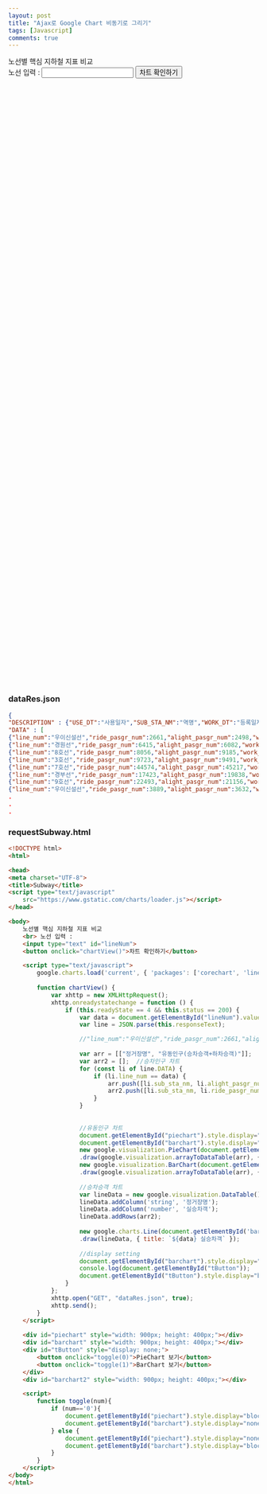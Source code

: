 ```yaml
---
layout: post
title: "Ajax로 Google Chart 비동기로 그리기"
tags: [Javascript]
comments: true
---
```


<script src="https://www.gstatic.com/charts/loader.js"></script>
노선별 핵심 지하철 지표 비교
<br> 노선 입력 :
<input type="text" id="lineNum">
<button onclick="chartView()">차트 확인하기</button>

<script>
    google.charts.load('current', { 'packages': ['corechart', 'line'] });
    
    function chartView() {
        var xhttp = new XMLHttpRequest();
        xhttp.onreadystatechange = function () {
            if (this.readyState == 4 && this.status == 200) {
                var data = document.getElementById("lineNum").value;
                var line = JSON.parse(this.responseText);

                //"line_num":"우이신설선","ride_pasgr_num":2661,"alight_pasgr_num":2498,"work_dt":"20200810","use_dt":"20200807","sub_sta_nm":"4.19민주묘지"},
                
                var arr = [["정거장명", "유동인구(승차승객+하차승객)"]];	//유동인구 차트
                var arr2 = [];	//승차인구 차트
                for (const li of line.DATA) {
                    if (li.line_num == data) {
                        arr.push([li.sub_sta_nm, li.alight_pasgr_num + li.ride_pasgr_num]);
                        arr2.push([li.sub_sta_nm, li.ride_pasgr_num - li.alight_pasgr_num]);
                    }
                }
                
                
                //유동인구 차트
                document.getElementById("piechart").style.display="block";
                document.getElementById("barchart").style.display="block";
                new google.visualization.PieChart(document.getElementById('piechart'))
                .draw(google.visualization.arrayToDataTable(arr), { title: `${data} 유동인구` });
                new google.visualization.BarChart(document.getElementById('barchart'))
                .draw(google.visualization.arrayToDataTable(arr), { title: `${data} 유동인구` });
                
                //승차승객 차트
                var lineData = new google.visualization.DataTable();
                lineData.addColumn('string', '정거장명');
                lineData.addColumn('number', '실승차객');
                lineData.addRows(arr2);
                
                new google.charts.Line(document.getElementById('barchart2'))
                .draw(lineData, { title: `${data} 실승차객` });
                
                //display setting
                document.getElementById("barchart").style.display="none";
                console.log(document.getElementById("tButton"));
                document.getElementById("tButton").style.display="block";
            }
        };
        xhttp.open("GET", "dataRes.json", true);
        xhttp.send();
    }
</script>

<div id="piechart" style="width: 900px; height: 400px; display=none"></div>
<div id="barchart" style="width: 900px; height: 400px; display=none"></div>
<div id="tButton" style="display: none;">
    <button onclick="toggle(0)">PieChart 보기</button>
    <button onclick="toggle(1)">BarChart 보기</button>
</div>
<div id="barchart2" style="width: 900px; height: 400px;"></div>

<script>
    function toggle(num){
        if (num=='0'){
            document.getElementById("piechart").style.display="block";
            document.getElementById("barchart").style.display="none";
        } else {
            document.getElementById("piechart").style.display="none";
            document.getElementById("barchart").style.display="block";
        }
    }
</script>


### dataRes.json

```json
{
"DESCRIPTION" : {"USE_DT":"사용일자","SUB_STA_NM":"역명","WORK_DT":"등록일자","RIDE_PASGR_NUM":"승차총승객수","LINE_NUM":"호선명","ALIGHT_PASGR_NUM":"하차총승객수"},
"DATA" : [
{"line_num":"우이신설선","ride_pasgr_num":2661,"alight_pasgr_num":2498,"work_dt":"20200810","use_dt":"20200807","sub_sta_nm":"4.19민주묘지"},
{"line_num":"경원선","ride_pasgr_num":6415,"alight_pasgr_num":6082,"work_dt":"20200810","use_dt":"20200807","sub_sta_nm":"가능"},
{"line_num":"8호선","ride_pasgr_num":8056,"alight_pasgr_num":9185,"work_dt":"20200810","use_dt":"20200807","sub_sta_nm":"가락시장"},
{"line_num":"3호선","ride_pasgr_num":9723,"alight_pasgr_num":9491,"work_dt":"20200810","use_dt":"20200807","sub_sta_nm":"가락시장"},
{"line_num":"7호선","ride_pasgr_num":44574,"alight_pasgr_num":45217,"work_dt":"20200810","use_dt":"20200807","sub_sta_nm":"가산디지털단지"},
{"line_num":"경부선","ride_pasgr_num":17423,"alight_pasgr_num":19838,"work_dt":"20200810","use_dt":"20200807","sub_sta_nm":"가산디지털단지"},
{"line_num":"9호선","ride_pasgr_num":22493,"alight_pasgr_num":21156,"work_dt":"20200810","use_dt":"20200807","sub_sta_nm":"가양"},
{"line_num":"우이신설선","ride_pasgr_num":3889,"alight_pasgr_num":3632,"work_dt":"20200810","use_dt":"20200807","sub_sta_nm":"가오리"},
.
.
.
```

### requestSubway.html

```html
<!DOCTYPE html>
<html>

<head>
<meta charset="UTF-8">
<title>Subway</title>
<script type="text/javascript"
	src="https://www.gstatic.com/charts/loader.js"></script>
</head>

<body>
	노선별 핵심 지하철 지표 비교
	<br> 노선 입력 :
	<input type="text" id="lineNum">
	<button onclick="chartView()">차트 확인하기</button>

	<script type="text/javascript">
        google.charts.load('current', { 'packages': ['corechart', 'line'] });
		
        function chartView() {
            var xhttp = new XMLHttpRequest();
            xhttp.onreadystatechange = function () {
                if (this.readyState == 4 && this.status == 200) {
                    var data = document.getElementById("lineNum").value;
                    var line = JSON.parse(this.responseText);

                    //"line_num":"우이신설선","ride_pasgr_num":2661,"alight_pasgr_num":2498,"work_dt":"20200810","use_dt":"20200807","sub_sta_nm":"4.19민주묘지"},
                    
                    var arr = [["정거장명", "유동인구(승차승객+하차승객)"]];	//유동인구 차트
                    var arr2 = [];	//승차인구 차트
                    for (const li of line.DATA) {
                        if (li.line_num == data) {
                            arr.push([li.sub_sta_nm, li.alight_pasgr_num + li.ride_pasgr_num]);
                            arr2.push([li.sub_sta_nm, li.ride_pasgr_num - li.alight_pasgr_num]);
                        }
                    }
                    
                    
                    //유동인구 차트
                    document.getElementById("piechart").style.display="block";
                    document.getElementById("barchart").style.display="block";
                    new google.visualization.PieChart(document.getElementById('piechart'))
                    .draw(google.visualization.arrayToDataTable(arr), { title: `${data} 유동인구` });
                    new google.visualization.BarChart(document.getElementById('barchart'))
                    .draw(google.visualization.arrayToDataTable(arr), { title: `${data} 유동인구` });
					
                    //승차승객 차트
                    var lineData = new google.visualization.DataTable();
                    lineData.addColumn('string', '정거장명');
                    lineData.addColumn('number', '실승차객');
                    lineData.addRows(arr2);
                    
                    new google.charts.Line(document.getElementById('barchart2'))
                    .draw(lineData, { title: `${data} 실승차객` });
                    
                    //display setting
                    document.getElementById("barchart").style.display="none";
                    console.log(document.getElementById("tButton"));
                    document.getElementById("tButton").style.display="block";
                }
            };
            xhttp.open("GET", "dataRes.json", true);
            xhttp.send();
        }
    </script>
    
    <div id="piechart" style="width: 900px; height: 400px;"></div>
    <div id="barchart" style="width: 900px; height: 400px;"></div>
    <div id="tButton" style="display: none;">
        <button onclick="toggle(0)">PieChart 보기</button>
        <button onclick="toggle(1)">BarChart 보기</button>
    </div>
    <div id="barchart2" style="width: 900px; height: 400px;"></div>

    <script>
        function toggle(num){
            if (num=='0'){
                document.getElementById("piechart").style.display="block";
                document.getElementById("barchart").style.display="none";
            } else {
                document.getElementById("piechart").style.display="none";
                document.getElementById("barchart").style.display="block";
            }
        }
    </script>
</body>
</html>
```